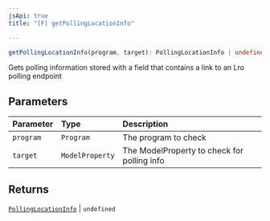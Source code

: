 ```yaml
---
jsApi: true
title: "[F] getPollingLocationInfo"

---
```

```ts
getPollingLocationInfo(program, target): PollingLocationInfo | undefined
```

Gets polling information stored with a field that contains a link to an Lro polling endpoint

## Parameters

| Parameter | Type | Description |
| :------ | :------ | :------ |
| `program` | `Program` | The program to check |
| `target` | `ModelProperty` | The ModelProperty to check for polling info |

## Returns

[`PollingLocationInfo`](../type-aliases/PollingLocationInfo.md) \| `undefined`
